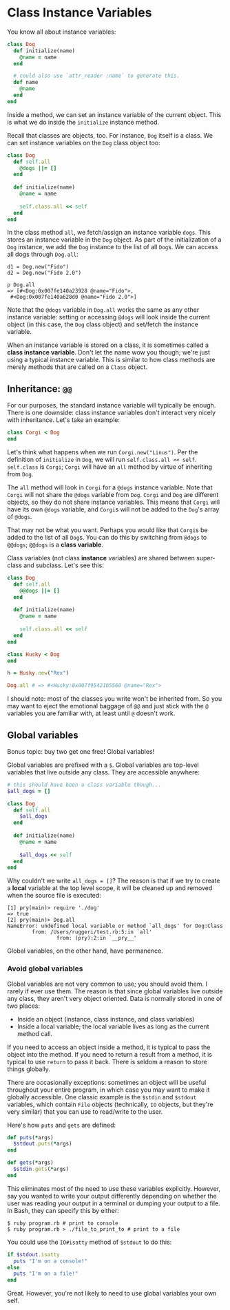 # Class Instance Variables

You know all about instance variables:

```ruby
class Dog
  def initialize(name)
    @name = name
  end

  # could also use `attr_reader :name` to generate this.
  def name
    @name
  end
end
```

Inside a method, we can set an instance variable of the current
object. This is what we do inside the `initialize` instance method.

Recall that classes are objects, too. For instance, `Dog` itself is a
class. We can set instance variables on the `Dog` class object too:

```ruby
class Dog
  def self.all
    @dogs ||= []
  end
  
  def initialize(name)
    @name = name
    
    self.class.all << self
  end
end
```

In the class method `all`, we fetch/assign an instance variable
`dogs`. This stores an instance variable in the `Dog` object. As part
of the initialization of a `Dog` instance, we add the `Dog` instance
to the list of all `Dog`s. We can access all dogs through `Dog.all`:

```
d1 = Dog.new("Fido")
d2 = Dog.new("Fido 2.0")

p Dog.all
=> [#<Dog:0x007fe140a23928 @name="Fido">,
 #<Dog:0x007fe140a628d0 @name="Fido 2.0">]
```

Note that the `@dogs` variable in `Dog.all` works the same as any
other instance variable: setting or accessing `@dogs` will look inside
the current object (in this case, the `Dog` class object) and
set/fetch the instance variable.

When an instance variable is stored on a class, it is sometimes called
a **class instance variable**. Don't let the name wow you though;
we're just using a typical instance variable. This is similar to how
class methods are merely methods that are called on a `Class` object.

## Inheritance: `@@`

For our purposes, the standard instance variable will typically be
enough. There is one downside: class instance variables don't interact
very nicely with inheritance. Let's take an example:

```ruby
class Corgi < Dog
end
```

Let's think what happens when we run `Corgi.new("Linus")`. Per the
definition of `initialize` in `Dog`, we will run `self.class.all <<
self`. `self.class` is `Corgi`; `Corgi` will have an `all` method by
virtue of inheriting from `Dog`.

The `all` method will look in `Corgi` for a `@dogs` instance
variable. Note that `Corgi` will not share the `@dogs` variable from
`Dog`. `Corgi` and `Dog` are different objects, so they do not share
instance variables. This means that `Corgi` will have its own `@dogs`
variable, and `Corgi`s will not be added to the `Dog`'s array of
`@dogs`.

That may not be what you want. Perhaps you would like that `Corgi`s be
added to the list of all `Dog`s. You can do this by switching from
`@dogs` to `@@dogs`; `@@dogs` is a **class variable**.

Class variables (not class **instance** variables) are shared between
super-class and subclass. Let's see this:

```ruby
class Dog
  def self.all
    @@dogs ||= []
  end
  
  def initialize(name)
    @name = name
    
    self.class.all << self
  end
end

class Husky < Dog
end

h = Husky.new("Rex")

Dog.all # => #<Husky:0x007f95421b5560 @name="Rex">
```

I should note: most of the classes you write won't be inherited
from. So you may want to eject the emotional baggage of `@@` and just
stick with the `@` variables you are familiar with, at least until `@`
doesn't work.

## Global variables

Bonus topic: buy two get one free! Global variables!

Global variables are prefixed with a `$`. Global variables are
top-level variables that live outside any class. They are accessible
anywhere:

```ruby
# this should have been a class variable though...
$all_dogs = []

class Dog
  def self.all
    $all_dogs
  end
  
  def initialize(name)
    @name = name
    
    $all_dogs << self
  end
end
```

Why couldn't we write `all_dogs = []`? The reason is that if we try to
create a **local** variable at the top level scope, it will be cleaned
up and removed when the source file is executed:

```
[1] pry(main)> require './dog'
=> true
[2] pry(main)> Dog.all
NameError: undefined local variable or method `all_dogs' for Dog:Class
        from: /Users/ruggeri/test.rb:5:in `all'
                from: (pry):2:in `__pry__'
```

Global variables, on the other hand, have permanence.

### Avoid global variables

Global variables are not very common to use; you should avoid them. I
rarely if ever use them. The reason is that since global variables
live outside any class, they aren't very object oriented. Data is
normally stored in one of two places:

* Inside an object (instance, class instance, and class variables)
* Inside a local variable; the local variable lives as long as the
  current method call.

If you need to access an object inside a method, it is typical to pass
the object into the method. If you need to return a result from a
method, it is typical to use `return` to pass it back. There is seldom
a reason to store things globally.

There are occasionally exceptions: sometimes an object will be useful
throughout your entire program, in which case you may want to make it
globally accessible. One classic example is the `$stdin` and `$stdout`
variables, which contain `File` objects (technically, `IO` objects,
but they're very similar) that you can use to read/write to the user.

Here's how `puts` and `gets` are defined:

```ruby
def puts(*args)
  $stdout.puts(*args)
end

def gets(*args)
  $stdin.gets(*args)
end
```

This eliminates most of the need to use these variables
explicitly. However, say you wanted to write your output differently
depending on whether the user was reading your output in a terminal or
dumping your output to a file. In Bash, they can specify this by either:

```
$ ruby program.rb # print to console
$ ruby program.rb > ./file_to_print_to # print to a file
```

You could use the `IO#isatty` method of `$stdout` to do this:

```ruby
if $stdout.isatty
  puts "I'm on a console!"
else
  puts "I'm on a file!"
end
```

Great. However, you're not likely to need to use global variables your
own self.

